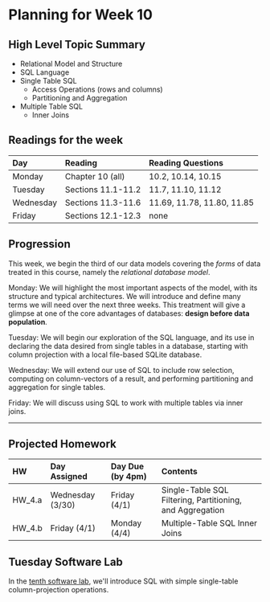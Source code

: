 # Planning for Week 10

## High Level Topic Summary

  - Relational Model and Structure
  - SQL Language
  - Single Table SQL
      - Access Operations (rows and columns)
      - Partitioning and Aggregation
  - Multiple Table SQL
      - Inner Joins

## Readings for the week

Day        | Reading      | Reading Questions
:--------- |:-------------|:----------------------------------
Monday     | Chapter 10 (all) | 10.2, 10.14, 10.15
Tuesday    | Sections 11.1-11.2 | 11.7, 11.10, 11.12
Wednesday  | Sections 11.3-11.6 | 11.69, 11.78, 11.80, 11.85
Friday     | Sections 12.1-12.3 | none

## Progression

This week, we begin the third of our data models covering the *forms* of data treated in this course, namely the *relational database model*.

Monday: We will highlight the most important aspects of the model, with its structure and typical architectures.  We will introduce and define many terms we will need over the next three weeks.  This treatment will give a glimpse at one of the core advantages of databases: **design before data population**.

Tuesday: We will begin our exploration of the SQL language, and its use in declaring the data desired from single tables in a database, starting with column projection with a local file-based SQLite database.

Wednesday: We will extend our use of SQL to include row selection, computing on column-vectors of a result, and performing partitioning and aggregation for single tables.

Friday: We will discuss using SQL to work with multiple tables via inner joins.

---

## Projected Homework

HW | Day Assigned  | Day Due (by 4pm) | Contents
:--|:--------|:--------|:------------
HW_4.a | Wednesday (3/30) | Friday (4/1) | Single-Table SQL Filtering, Partitioning, and Aggregation
HW_4.b | Friday (4/1) | Monday (4/4) | Multiple-Table SQL Inner Joins

## Tuesday Software Lab

In the [tenth software lab](../sw_lab/lab_10/swlab_10.md), we'll introduce SQL with simple single-table column-projection operations.